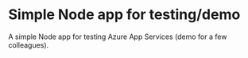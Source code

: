 # Simple Node app for testing/demo

A simple Node app for testing Azure App Services (demo for a few colleagues).
